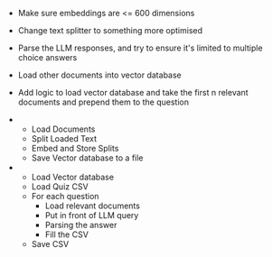 - Make sure embeddings are <= 600 dimensions
- Change text splitter to something more optimised
- Parse the LLM responses, and try to ensure it's limited to multiple choice answers
- Load other documents into vector database
- Add logic to load vector database and take the first n relevant documents and prepend them to the question


- 
    - Load Documents
    - Split Loaded Text
    - Embed and Store Splits
    - Save Vector database to a file
- 
    - Load Vector database
    - Load Quiz CSV
    - For each question
        - Load relevant documents
        - Put in front of LLM query
        - Parsing the answer
        - Fill the CSV
    - Save CSV
